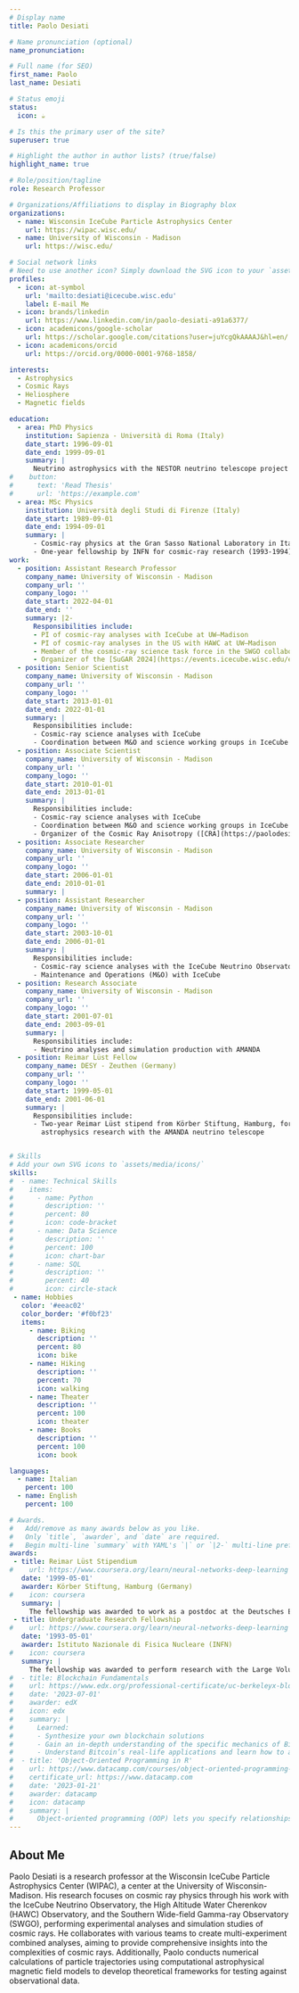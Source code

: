 ```yaml
---
# Display name
title: Paolo Desiati

# Name pronunciation (optional)
name_pronunciation:

# Full name (for SEO)
first_name: Paolo
last_name: Desiati

# Status emoji
status:
  icon: ☕️

# Is this the primary user of the site?
superuser: true

# Highlight the author in author lists? (true/false)
highlight_name: true

# Role/position/tagline
role: Research Professor

# Organizations/Affiliations to display in Biography blox
organizations:
  - name: Wisconsin IceCube Particle Astrophysics Center
    url: https://wipac.wisc.edu/
  - name: University of Wisconsin - Madison
    url: https://wisc.edu/

# Social network links
# Need to use another icon? Simply download the SVG icon to your `assets/media/icons/` folder.
profiles:
  - icon: at-symbol
    url: 'mailto:desiati@icecube.wisc.edu'
    label: E-mail Me
  - icon: brands/linkedin
    url: https://www.linkedin.com/in/paolo-desiati-a91a6377/
  - icon: academicons/google-scholar
    url: https://scholar.google.com/citations?user=juYcgQkAAAAJ&hl=en/
  - icon: academicons/orcid
    url: https://orcid.org/0000-0001-9768-1858/

interests:
  - Astrophysics
  - Cosmic Rays
  - Heliosphere
  - Magnetic fields

education:
  - area: PhD Physics
    institution: Sapienza - Università di Roma (Italy)
    date_start: 1996-09-01
    date_end: 1999-09-01
    summary: |
      Neutrino astrophysics with the NESTOR neutrino telescope project in Greece.
#    button:
#      text: 'Read Thesis'
#      url: 'https://example.com'
  - area: MSc Physics
    institution: Università degli Studi di Firenze (Italy)
    date_start: 1989-09-01
    date_end: 1994-09-01
    summary: |
      - Cosmic-ray physics at the Gran Sasso National Laboratory in Italy.
      - One-year fellowship by INFN for cosmic-ray research (1993-1994)
work:
  - position: Assistant Research Professor
    company_name: University of Wisconsin - Madison
    company_url: ''
    company_logo: ''
    date_start: 2022-04-01
    date_end: ''
    summary: |2-
      Responsibilities include:
      - PI of cosmic-ray analyses with IceCube at UW–Madison
      - PI of cosmic-ray analyses in the US with HAWC at UW–Madison
      - Member of the cosmic-ray science task force in the SWGO collaboration
      - Organizer of the [SuGAR 2024](https://events.icecube.wisc.edu/event/183/) - Symposium Searching for the Sources of Galactic Cosmic Rays
  - position: Senior Scientist
    company_name: University of Wisconsin - Madison
    company_url: ''
    company_logo: ''
    date_start: 2013-01-01
    date_end: 2022-01-01
    summary: |
      Responsibilities include:
      - Cosmic-ray science analyses with IceCube
      - Coordination between M&O and science working groups in IceCube
  - position: Associate Scientist
    company_name: University of Wisconsin - Madison
    company_url: ''
    company_logo: ''
    date_start: 2010-01-01
    date_end: 2013-01-01
    summary: |
      Responsibilities include:
      - Cosmic-ray science analyses with IceCube
      - Coordination between M&O and science working groups in IceCube
      - Organizer of the Cosmic Ray Anisotropy ([CRA](https://paolodesiati.github.io/workshops/)) Workshop series.
  - position: Associate Researcher
    company_name: University of Wisconsin - Madison
    company_url: ''
    company_logo: ''
    date_start: 2006-01-01
    date_end: 2010-01-01
    summary: |
  - position: Assistant Researcher
    company_name: University of Wisconsin - Madison
    company_url: ''
    company_logo: ''
    date_start: 2003-10-01
    date_end: 2006-01-01
    summary: |
      Responsibilities include:
      - Cosmic-ray science analyses with the IceCube Neutrino Observatory
      - Maintenance and Operations (M&O) with IceCube
  - position: Research Associate
    company_name: University of Wisconsin - Madison
    company_url: ''
    company_logo: ''
    date_start: 2001-07-01
    date_end: 2003-09-01
    summary: |
      Responsibilities include:
      - Neutrino analyses and simulation production with AMANDA
  - position: Reimar Lüst Fellow
    company_name: DESY - Zeuthen (Germany)
    company_url: ''
    company_logo: ''
    date_start: 1999-05-01
    date_end: 2001-06-01
    summary: |
      Responsibilities include:
      - Two-year Reimar Lüst stipend from Körber Stiftung, Hamburg, for post-doctoral
        astrophysics research with the AMANDA neutrino telescope


# Skills
# Add your own SVG icons to `assets/media/icons/`
skills:
#  - name: Technical Skills
#    items:
#      - name: Python
#        description: ''
#        percent: 80
#        icon: code-bracket
#      - name: Data Science
#        description: ''
#        percent: 100
#        icon: chart-bar
#      - name: SQL
#        description: ''
#        percent: 40
#        icon: circle-stack
 - name: Hobbies
   color: '#eeac02'
   color_border: '#f0bf23'
   items:
     - name: Biking
       description: ''
       percent: 80
       icon: bike
     - name: Hiking
       description: ''
       percent: 70
       icon: walking
     - name: Theater
       description: ''
       percent: 100
       icon: theater
     - name: Books
       description: ''
       percent: 100
       icon: book

languages:
  - name: Italian
    percent: 100
  - name: English
    percent: 100

# Awards.
#   Add/remove as many awards below as you like.
#   Only `title`, `awarder`, and `date` are required.
#   Begin multi-line `summary` with YAML's `|` or `|2-` multi-line prefix and indent 2 spaces below.
awards:
 - title: Reimar Lüst Stipendium
#    url: https://www.coursera.org/learn/neural-networks-deep-learning
   date: '1999-05-01'
   awarder: Körber Stiftung, Hamburg (Germany)
#    icon: coursera
   summary: |
     The fellowship was awarded to work as a postdoc at the Deutsches Elektronen-Synchrotron (DESY) in Zeuthen (Germany). The project was the study of cosmic-ray-induced neutrinos and muons collected by the AMANDA neutrino telescope at the geographic South Pole. I was also actively involved in constructing the AMANDA experiment in the antarctic summer of 2000 and deploying a control system for the so-called *digitally controlled Analog Optical Modules* (dAOM) in 2001. The dAOMs were a possible technology for the future of neutrino observatories, at the time.
 - title: Undergraduate Research Fellowship
#    url: https://www.coursera.org/learn/neural-networks-deep-learning
   date: '1993-05-01'
   awarder: Istituto Nazionale di Fisica Nucleare (INFN)
#    icon: coursera
   summary: |
     The fellowship was awarded to perform research with the Large Volume Detector (LVD) at the Gran Sasso National Laboratory (Italy) toward my master's thesis (Tesi di Laurea). The work was the analysis of cosmic-ray events collected by the LVD experiment to investigate the muon events for different cosmic-ray mass composition models.
#  - title: Blockchain Fundamentals
#    url: https://www.edx.org/professional-certificate/uc-berkeleyx-blockchain-fundamentals
#    date: '2023-07-01'
#    awarder: edX
#    icon: edx
#    summary: |
#      Learned:
#      - Synthesize your own blockchain solutions
#      - Gain an in-depth understanding of the specific mechanics of Bitcoin
#      - Understand Bitcoin’s real-life applications and learn how to attack and destroy Bitcoin, Ethereum, smart contracts and Dapps, and alternatives to Bitcoin’s Proof-of-Work consensus algorithm
#  - title: 'Object-Oriented Programming in R'
#    url: https://www.datacamp.com/courses/object-oriented-programming-with-s3-and-r6-in-r
#    certificate_url: https://www.datacamp.com
#    date: '2023-01-21'
#    awarder: datacamp
#    icon: datacamp
#    summary: |
#      Object-oriented programming (OOP) lets you specify relationships between functions and the objects that they can act on, helping you manage complexity in your code. This is an intermediate level course, providing an introduction to OOP, using the S3 and R6 systems. S3 is a great day-to-day R programming tool that simplifies some of the functions that you write. R6 is especially useful for industry-specific analyses, working with web APIs, and building GUIs.
---
```


## About Me

Paolo Desiati is a research professor at the Wisconsin IceCube Particle Astrophysics Center (WIPAC), a center at the University of Wisconsin-Madison. His research focuses on cosmic ray physics through his work with the IceCube Neutrino Observatory, the High Altitude Water Cherenkov (HAWC) Observatory, and the Southern Wide-field Gamma-ray Observatory (SWGO), performing experimental analyses and simulation studies of cosmic rays. He collaborates with various teams to create multi-experiment combined analyses, aiming to provide comprehensive insights into the complexities of cosmic rays. Additionally, Paolo conducts numerical calculations of particle trajectories using computational astrophysical magnetic field models to develop theoretical frameworks for testing against observational data.
